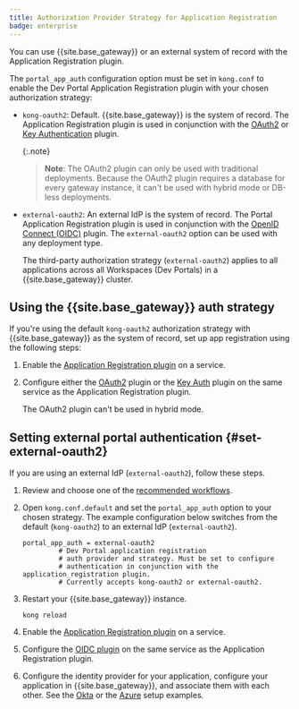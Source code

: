 ```yaml
---
title: Authorization Provider Strategy for Application Registration
badge: enterprise
---
```


You can use {{site.base_gateway}} or an external system of record with the 
Application Registration plugin.

The `portal_app_auth` configuration option must be set in `kong.conf` to enable
the Dev Portal Application Registration plugin with your chosen
authorization strategy:

* `kong-oauth2`: Default. {{site.base_gateway}} is the system of record. The Application
  Registration plugin is used in conjunction with the [OAuth2](/hub/kong-inc/oauth2/) or
  [Key Authentication](/hub/kong-inc/key-auth/) plugin. 
  
  {:.note}
  > **Note**: The OAuth2 plugin can only be used with
  traditional deployments. Because the OAuth2 plugin requires a database
  for every gateway instance, it can't be used with hybrid mode or DB-less
  deployments.

* `external-oauth2`: An external IdP is the system of record. The
  Portal Application Registration plugin is used in conjunction with the
  [OpenID Connect (OIDC)](/hub/kong-inc/openid-connect/) plugin. 
  The `external-oauth2` option can be used with any deployment type.

  The third-party authorization strategy (`external-oauth2`) applies to all
  applications across all Workspaces (Dev Portals) in a {{site.base_gateway}} cluster.

## Using the {{site.base_gateway}} auth strategy

If you're using the default `kong-oauth2` authorization strategy with {{site.base_gateway}} as the system of record, set up app registration using the following steps:

1. Enable the [Application Registration plugin](/gateway/{{page.release}}/kong-enterprise/dev-portal/applications/enable-application-registration/) on a service.

2. Configure either the [OAuth2](/hub/kong-inc/oauth2/) plugin or the [Key Auth](/hub/kong-inc/key-auth/) plugin on the same service as the Application Registration plugin.
    
    The OAuth2 plugin can't be used in hybrid mode.

## Setting external portal authentication {#set-external-oauth2}

If you are using an external IdP (`external-oauth2`), follow these steps.

1. Review and choose one of the
[recommended workflows](/gateway/{{page.release}}/kong-enterprise/dev-portal/authentication/3rd-party-oauth#supported-oauth-flows).

1. Open `kong.conf.default` and set the `portal_app_auth` option to your chosen
   strategy. The example configuration below switches from the default
   (`kong-oauth2`) to an external IdP (`external-oauth2`).

   ```
   portal_app_auth = external-oauth2
            # Dev Portal application registration
            # auth provider and strategy. Must be set to configure
            # authentication in conjunction with the application_registration plugin.
            # Currently accepts kong-oauth2 or external-oauth2.
   ```

1. Restart your {{site.base_gateway}} instance.
   
   ```
   kong reload
   ```
  
1. Enable the [Application Registration plugin](/gateway/{{page.release}}/kong-enterprise/dev-portal/applications/enable-application-registration/) on a service.

1. Configure the [OIDC plugin](/hub/kong-inc/openid-connect/) on the same service as the
 Application Registration plugin.

1. Configure the identity provider for your application, configure your
application in {{site.base_gateway}}, and associate them with each other. See the
[Okta](/gateway/{{page.release}}/kong-enterprise/dev-portal/authentication/okta-config/)
or the [Azure](/gateway/{{page.release}}/kong-enterprise/dev-portal/authentication/azure-oidc-config/) setup examples.
